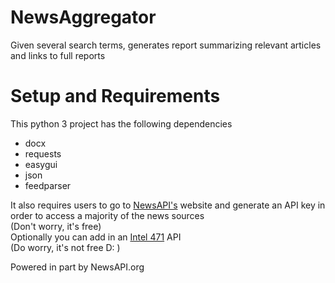 # NewsAggregator
Given several search terms, generates report summarizing relevant articles and links to full reports

# Setup and Requirements
This python 3 project has the following dependencies
- docx
- requests
- easygui
- json
- feedparser

It also requires users to go to <a href='www.newsapi.org'>NewsAPI's</a> website and generate an API key in order to access a majority of the news sources  
(Don't worry, it's free)    
Optionally you can add in an <a href='https://intel471.com/'>Intel 471</a> API    
(Do worry, it's not free D: )    

Powered in part by NewsAPI.org
